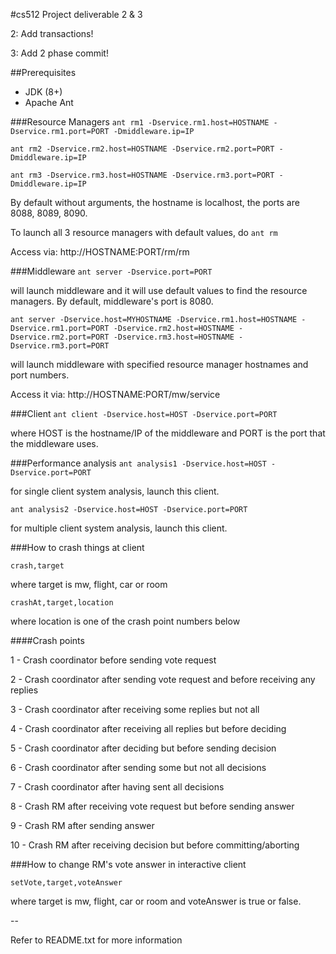 #cs512 Project deliverable 2 & 3

2: Add transactions!

3: Add 2 phase commit!

##Prerequisites
- JDK (8+)
- Apache Ant

###Resource Managers
```ant rm1 -Dservice.rm1.host=HOSTNAME -Dservice.rm1.port=PORT -Dmiddleware.ip=IP```

```ant rm2 -Dservice.rm2.host=HOSTNAME -Dservice.rm2.port=PORT -Dmiddleware.ip=IP```

```ant rm3 -Dservice.rm3.host=HOSTNAME -Dservice.rm3.port=PORT -Dmiddleware.ip=IP```

By default without arguments, the hostname is localhost, the ports are 8088, 8089, 8090.

To launch all 3 resource managers with default values, do ```ant rm```

Access via: http://HOSTNAME:PORT/rm/rm



###Middleware 
```ant server -Dservice.port=PORT```

will launch middleware and it will use default values to find the resource managers.  By default, middleware's port is 8080.

```ant server -Dservice.host=MYHOSTNAME -Dservice.rm1.host=HOSTNAME -Dservice.rm1.port=PORT -Dservice.rm2.host=HOSTNAME -Dservice.rm2.port=PORT -Dservice.rm3.host=HOSTNAME -Dservice.rm3.port=PORT```

will launch middleware with specified resource manager hostnames and port numbers.

Access it via: http://HOSTNAME:PORT/mw/service

###Client
```ant client -Dservice.host=HOST -Dservice.port=PORT```

where HOST is the hostname/IP of the middleware and PORT is the port that the middleware uses.

###Performance analysis
```ant analysis1 -Dservice.host=HOST -Dservice.port=PORT```

for single client system analysis, launch this client.

```ant analysis2 -Dservice.host=HOST -Dservice.port=PORT```

for multiple client system analysis, launch this client.

###How to crash things at client

``` crash,target ```

where target is mw, flight, car or room

``` crashAt,target,location ```

where location is one of the crash point numbers below

####Crash points

1 - Crash coordinator before sending vote request

2 - Crash coordinator after sending vote request and before receiving any replies

3 - Crash coordinator after receiving some replies but not all

4 - Crash coordinator after receiving all replies but before deciding

5 - Crash coordinator after deciding but before sending decision

6 - Crash coordinator after sending some but not all decisions

7 - Crash coordinator after having sent all decisions

8 - Crash RM after receiving vote request but before sending answer

9 - Crash RM after sending answer

10 - Crash RM after receiving decision but before committing/aborting

###How to change RM's vote answer in interactive client

```setVote,target,voteAnswer```

where target is mw, flight, car or room and voteAnswer is true or false.

--

Refer to README.txt for more information
